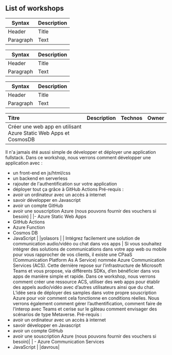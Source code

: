 ## List of workshops

| Syntax      | Description |
| ----------- | ----------- |
| Header      | Title       |
| Paragraph   | Text        |

| Syntax | Description |
| --- | ----------- |
| Header | Title |
| Paragraph | Text |


| Syntax | Description |
| --- | ----------- |
| Header | Title |
| Paragraph | Text |

| Titre      | Description |  Technos   | Owner |
| :---        |    :----:   |   ---: | :---  |
| Créer une web app en utilisant Azure Static Web Apps et CosmosDB |

 Il n'a jamais été aussi simple de développer et déployer une application fullstack. Dans ce workshop, nous verrons comment développer une application avec :
- un front-end en js/html/css
- un backend en serverless
- rajouter de l'authentification sur votre application
- déployer tout ça grâce à GitHub Actions
Pré-requis :
- avoir un ordinateur avec un accès à internet
- savoir développer en Javascript
- avoir un compte GitHub
- avoir une souscription Azure (nous pouvons fournir des vouchers si besoin) |
|- Azure Static Web Apps
- GitHub Actions
- Azure Function
- Cosmos DB
- JavaScript | 
|yolasors |
| Intégrez facilement une solution de communication audio/vidéo ou chat dans vos apps   | 
 Si vous souhaitez intégrer des solutions de communications dans votre app web ou mobile pour vous rapprocher de vos clients, il existe une CPaaS (Communication Platform As A Service) nommée Azure Communication Services (ACS). Cette dernière repose sur l’infrastructure de Microsoft Teams et vous propose, via différents SDKs, d’en bénéficier dans vos apps de manière simple et rapide. 
Dans ce workshop, nous verrons comment créer une ressource ACS, utiliser des web apps pour établir des appels audio/vidéo avec d’autres utilisateurs ainsi que du chat. L’idée sera de déployer des samples dans votre propre souscription Azure pour voir comment cela fonctionne en conditions réelles. Nous verrons également comment gérer l’authentification, comment faire de l’interop avec Teams et cerise sur le gâteau comment envisager des scénarios de type Metaverse.
Pré-requis :
- avoir un ordinateur avec un accès à internet
- savoir développer en Javascript
- avoir un compte GitHub
- avoir une souscription Azure (nous pouvons fournir des vouchers si besoin)|
| - Azure Communication Services
- JavaScript
|
|davrous|